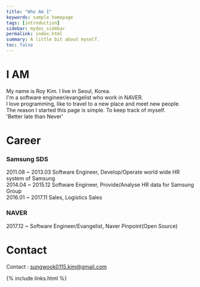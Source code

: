 ```yaml
---
title: "Who Am I"
keywords: sample homepage
tags: [introduction]
sidebar: mydoc_sidebar
permalink: index.html
summary: A little bit about myself. 
toc: false
---
```



# I AM
My name is Roy Kim. I live in Seoul, Korea.  
I'm a software engineer/evangelist who work in NAVER.  
I love programming, like to travel to a new place and meet new people.  
The reason I started this page is simple. To keep track of myself.  
'Better late than Never'

# Career
### Samsung SDS
2011.08 ~ 2013.03 Software Engineer, Develop/Operate world wide HR system of Samsung  
2014.04 ~ 2015.12 Software Engineer, Provide/Analyse HR data for Samsung Group  
2016.01 ~ 2017.11 Sales, Logistics Sales 
### NAVER
2017.12 ~         Software Engineer/Evangelist, Naver Pinpoint(Open Source)

# Contact
Contact : sungwook0115.kim@gmail.com

{% include links.html %}
